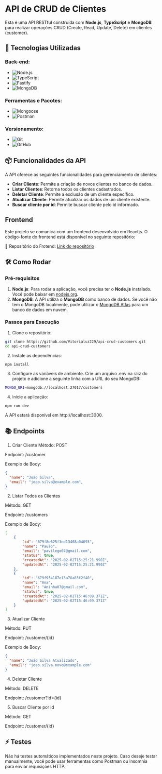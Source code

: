 # API de CRUD de Clientes

Esta é uma API RESTful construída com **Node.js**, **TypeScript** e **MongoDB** para realizar operações CRUD (Create, Read, Update, Delete) em clientes (customer).

## 🚀 Tecnologias Utilizadas

### **Back-end:**
- ![Node.js](https://img.shields.io/badge/node.js-6DA55F?style=for-the-badge&logo=node.js&logoColor=white)
- ![TypeScript](https://img.shields.io/badge/typescript-%23007ACC.svg?style=for-the-badge&logo=typescript&logoColor=white)
- ![Fastify](https://img.shields.io/badge/fastify-%23000000.svg?style=for-the-badge&logo=fastify&logoColor=white)
- ![MongoDB](https://img.shields.io/badge/MongoDB-%234ea94b.svg?style=for-the-badge&logo=mongodb&logoColor=white)

### **Ferramentas e Pacotes:**
- ![Mongoose](https://img.shields.io/badge/Mongoose-%233e1d1d.svg?style=for-the-badge&logo=mongoose&logoColor=white)
- ![Postman](https://img.shields.io/badge/Postman-FF6C37?style=for-the-badge&logo=postman&logoColor=white)

### **Versionamento:**
- ![Git](https://img.shields.io/badge/git-%23F05033.svg?style=for-the-badge&logo=git&logoColor=white)
- ![GitHub](https://img.shields.io/badge/github-%23121011.svg?style=for-the-badge&logo=github&logoColor=white)

## 📦 Funcionalidades da API

A API oferece as seguintes funcionalidades para gerenciamento de clientes:

- **Criar Cliente**: Permite a criação de novos clientes no banco de dados.
- **Listar Clientes**: Retorna todos os clientes cadastrados.
- **Deletar Cliente**: Permite a exclusão de um cliente específico.
- **Atualizar Cliente**: Permite atualizar os dados de um cliente existente.
- **Buscar cliente por id**: Permite buscar cliente pelo id informado.

## Frontend 
Este projeto se comunica com um frontend desenvolvido em Reactjs. O código-fonte do frontend está disponível no seguinte repositório:

🔗 Repositório do Frotend: [Link do repositório](https://github.com/Vitorialuz229/front-crud-customers)

## 🛠️ Como Rodar

### Pré-requisitos

1. **Node.js**: Para rodar a aplicação, você precisa ter o **Node.js** instalado. Você pode baixar em [nodejs.org](https://nodejs.org/).
2. **MongoDB**: A API utiliza o **MongoDB** como banco de dados. Se você não tem o MongoDB localmente, pode utilizar o [MongoDB Atlas](https://www.mongodb.com/cloud/atlas) para um banco de dados em nuvem.

### Passos para Execução

1. Clone o repositório:

```bash
git clone https://github.com/Vitorialuz229/api-crud-customers.git
cd api-crud-customers
```

2. Instale as dependências:
   
```bash
npm install
```

3. Configure as variáveis de ambiente. Crie um arquivo .env na raiz do projeto e adicione a seguinte linha com a URL do seu MongoDB:
```bash
MONGO_URI=mongodb://localhost:27017/customers
```

4. Inicie a aplicação:
```bash
npm run dev
```
A API estará disponível em http://localhost:3000.

## 📚 Endpoints
1. Criar Cliente
Método: POST

Endpoint: /customer

Exemplo de Body:
```json
{
  "name": "João Silva",
  "email": "joao.silva@example.com",
}
```

2. Listar Todos os Clientes
   
Método: GET

Endpoint: /customers

Exemplo de Body:
```json
[
	{
		"id": "679f8e625f3ed13408a04093",
		"name": "Paulo",
		"email": "pavilego07@gmail.com",
		"status": true,
		"createdAt": "2025-02-02T15:25:21.990Z",
		"updatedAt": "2025-02-02T15:25:21.990Z"
	},
	{
		"id": "679f934187e13a78a83f2f40",
		"name": "Ana",
		"email": "Aninha07@gmail.com",
		"status": true,
		"createdAt": "2025-02-02T15:46:09.371Z",
		"updatedAt": "2025-02-02T15:46:09.371Z"
	}
]
```
3. Atualizar Cliente
   
Método: PUT

Endpoint: /customer/{id}

Exemplo de Body:

```json
{
  "name": "João Silva Atualizado",
  "email": "joao.silva.novo@example.com"
}
```

4. Deletar Cliente
   
Método: DELETE

Endpoint: /customer?id={id}

5. Buscar Cliente por id
   
Método: GET 

Endpoint: /customer/{id}

## ⚡ Testes
Não há testes automáticos implementados neste projeto. Caso deseje testar manualmente, você pode usar ferramentas como Postman ou Insomnia para enviar requisições HTTP.
